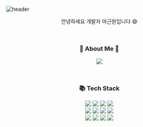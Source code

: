 ![header](https://capsule-render.vercel.app/api?type=waving&color=gradient&height=300&section=header&text=MAGEUNWON&fontAlignY=40&fontSize=100&desc=&descAlignY=65&animation=twinkling)

<div align = "center">
    <p>안녕하세요 개발자 마근원입니다 😄</p>

<br />

<h3 align = "center"> 🍒 About Me 🍒 </h3>

<p align = "center"> 
<a href="https://mighty-print-cc5.notion.site/83bf448a698d49cb837ef51449df0a1f/">
  <img src="https://img.shields.io/badge/Portfolio-FF4F8B?style=flat-square&logo=Portfolio&logoColor=white"/>
</a>

<!-- <a href="https://mageunwon.github.io/">
  <img src="https://img.shields.io/badge/blog-3DDC84?style=flat-square&logo=blog&logoColor=white"/>
</a> -->

</p>

<br />

<h3 align = "center"> 📚 Tech Stack</h3>

<p align = "center">
   <img src="https://img.shields.io/badge/JavaScript-F7DF1E?style=flat&logo=JavaScript&logoColor=black"/>
   <img src="https://img.shields.io/badge/Node.js-339933?style=flat&logo=node-dot-js&logoColor=white"/>
   <img src="https://img.shields.io/badge/Express-000000?style=flat-square&logo=Express&logoColor=white"/> 
   <img src="https://img.shields.io/badge/AWS RDS-527FFF?style=flat&logo=amazonrds&logoColor=white"/>
   <!-- <img src="https://img.shields.io/badge/Python-3766AB?style=flat&logo=Python&logoColor=white"/> -->
  <br />
   <img src="https://img.shields.io/badge/AWS Lambda-FF9900?style=flat&logo=awslambda&logoColor=white"/>
   <img src="https://img.shields.io/badge/AWS EC2-FF9900?style=flat-square&logo=amazonec2&logoColor=white"/>
   <img src="https://img.shields.io/badge/AWS DynamoDB-4053D6?style=flat-square&logo=amazondynamodb&logoColor=white"/> 
   <img src="https://img.shields.io/badge/PostgreSQL-4169E1?style=flat&logo=PostgreSQL&logoColor=white"/> 
  <br />
   <img src="https://img.shields.io/badge/MySQL-4479A1?style=flat&logo=MySQL&logoColor=white"/>  
   <img src="https://img.shields.io/badge/Git-F05032?style=flat&logo=Git&logoColor=white"/>
   <img src="https://img.shields.io/badge/Notion-000000?style=flat-square&logo=Notion&logoColor=white"/>
   <img src="https://img.shields.io/badge/Postman-FF6C37?style=flat-square&logo=Postman&logoColor=white"/>
</p>

<br />
<br />

<!-- <h3 align = "center">
⏰ GitHub Stats
</h3>
    
![MAGEUNWON GitHub stats](https://github-readme-stats.vercel.app/api?username=MAGEUNWON&show_icons=true&theme=solarized-light) &nbsp; ![Top Langs](https://github-readme-stats.vercel.app/api/top-langs/?username=MAGEUNWON&layout=compact&theme=solarized-light) -->

    
